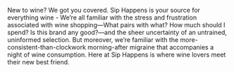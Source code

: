 New to wine? We got you covered. Sip Happens is your source for everything wine - We’re all familiar with the stress and frustration associated with wine shopping—What pairs with what? How much should I spend? Is this brand any good?—and the sheer uncertainty of an untrained, uninformed selection. But moreover, we’re familiar with the more-consistent-than-clockwork morning-after migraine that accompanies a night of wine consumption. Here at Sip Happens is where wine lovers meet their new best friend.
